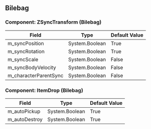 ## Bilebag

### Component: ZSyncTransform (Bilebag)

|Field|Type|Default Value|
|-----|----|-------------|
|m_syncPosition|System.Boolean|True|
|m_syncRotation|System.Boolean|True|
|m_syncScale|System.Boolean|False|
|m_syncBodyVelocity|System.Boolean|False|
|m_characterParentSync|System.Boolean|False|

### Component: ItemDrop (Bilebag)

|Field|Type|Default Value|
|-----|----|-------------|
|m_autoPickup|System.Boolean|True|
|m_autoDestroy|System.Boolean|True|

